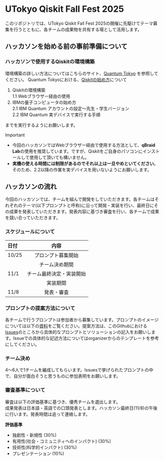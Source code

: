 <!--
This is a [Next.js](https://nextjs.org) project bootstrapped with [`create-next-app`](https://nextjs.org/docs/app/api-reference/cli/create-next-app).

## Getting Started

First, run the development server:

```bash
npm run dev
# or
yarn dev
# or
pnpm dev
# or
bun dev
```

Open [http://localhost:3000](http://localhost:3000) with your browser to see the result.

You can start editing the page by modifying `app/page.tsx`. The page auto-updates as you edit the file.

This project uses [`next/font`](https://nextjs.org/docs/app/building-your-application/optimizing/fonts) to automatically optimize and load [Geist](https://vercel.com/font), a new font family for Vercel.

## Internationalization (JA/EN with next-intl)

- Default locale: `ja` (Japanese). English available at `/en`.
- Language routes are statically exported to `/ja` and `/en`.
- Language switcher is in the navbar; the root path `/` redirects to `/ja`.

Tech details:

- Messages live in `messages/ja.json` and `messages/en.json`.
- Provider lives in `app/[locale]/layout.tsx` via `NextIntlClientProvider`.
- Pages under `app/[locale]` use `useTranslations` and `useLocale`.
- `next-intl` plugin is enabled in `next.config.ts`.

### GitHub Pages

This repo is set up to deploy to GitHub Pages via `.github/workflows/nextjs.yml`.

- If deploying to a project site (e.g. `/owner/repo`), the Pages action auto-injects a basePath; no manual change needed.
- For local builds that mimic a project base path, set `NEXT_PUBLIC_BASE_PATH`:

```bash
NEXT_PUBLIC_BASE_PATH=/utokyo-qff-2025 npm run build
```

Output lives in `out/` and can be served via `npm run preview`.

## Learn More

To learn more about Next.js, take a look at the following resources:

- [Next.js Documentation](https://nextjs.org/docs) - learn about Next.js features and API.
- [Learn Next.js](https://nextjs.org/learn) - an interactive Next.js tutorial.

You can check out [the Next.js GitHub repository](https://github.com/vercel/next.js) - your feedback and contributions are welcome!

## Deploy on Vercel

The easiest way to deploy your Next.js app is to use the [Vercel Platform](https://vercel.com/new?utm_medium=default-template&filter=next.js&utm_source=create-next-app&utm_campaign=create-next-app-readme) from the creators of Next.js.

Check out our [Next.js deployment documentation](https://nextjs.org/docs/app/building-your-application/deploying) for more details.
-->

# UTokyo Qiskit Fall Fest 2025

このリポジトリでは、UTokyo Qiskit Fall Fest 2025の開催に先駆けてテーマ募集を行うとともに、各チームの成果物を共有する場として活用します。

## ハッカソンを始める前の事前準備について
### ハッカソンで使用するQiskitの環境構築  
環境構築の詳しい方法についてはこちらのサイト、[Quantum Tokyo](https://quantum-tokyo.github.io/introduction/intro.html) を参照してください。
Quantum Tokyoにおける、[Qiskitの始め方](https://quantum-tokyo.github.io/introduction/get_started.html)について
1. Qiskitの環境構築  
   1.1 Webブラウザー経由の使用
2. IBMの量子コンピュータの始め方  
   2.1 IBM Quantum アカウントの設定〜先生・学生バージョン  
   2.2 IBM Quantum 実デバイスで実行する手順
    
までを実行するようにお願いします。

>[!Important]    
>* 今回のハッカソンではWebブラウザー経由で使用する方法として、**qBraid Lab**の使用を推奨しています。ですが、Qiskitをご自身のパソコンにインストールして使用して頂いても構いません。
>* **実機の使える時間には制限があるのでそれ以上は一旦やめといてください**。そのため、2.2以降の作業を実デバイスを用いないようにお願いします。


## ハッカソンの流れ
今回のハッカソンでは、チームを組んで開発をしていただきます。各チームはそれぞれのテーマ(以下プロンプトと呼称)に沿って開発・実装を行い、最終日にその成果を発表していただきます。発表内容に基づき審査を行い、各チームで成果を競い合っていただきます。  
### スケジュールについて 
| 日付  | 内容 |
:-------|:--------:
| 10/25 | プロンプト募集開始 |
|       | チーム決め期間  |
| 11/1  | チーム最終決定・実装開始 |
|       | 実装期間 |
| 11/8  | 発表・審査 |
  
### プロンプトの提案方法について  
各チームで行うプロンプトは参加者から募集しています。プロンプトのイメージについては以下の[資料](プロンプト紹介資料_共有用.pdf)をご覧ください。提案方法は、このGithubにおける[Issues](https://github.com/Qiskit-Fall-Fest-UT/utokyo-qff-2025/issues)のところから具体的なプロンプトとソリューションの記入をお願いします。Issueでの具体的な記述方法についてはorganizerからのテンプレートを参考にしてください。

### チーム決め
4〜6人で1チームを編成してもらいます。Issuesで挙げられたプロンプトの中で、自分が面白そうと思うものに参加表明をお願いします。

### 審査基準について
審査は以下の評価基準に基づき、優秀チームを選出します。  
成果発表は日本語・英語での口頭発表とします。ハッカソン最終日(11/8)の午後に行います。発表時間は追って連絡します。

**評価基準**  
- 独創性・新規性 (30%)
- 有用性(社会・コミュニティへのインパクト) (30%)
- 技術性(科学的インパクト) (30%)
- プレゼンテーション (10%)


